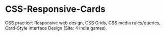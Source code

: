 # CSS-Responsive-Cards
CSS practice: Responsive web design, CSS Grids, CSS media rules/queries, Card-Style Interface Design (Site: 4 indie games).
